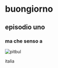 # buongiorno 
## episodio uno 
###   ma che senso a  
![pitbul](https://i.pinimg.com/236x/97/a1/70/97a1706db546a3fab6827b731d2de631.jpg)










italia 
